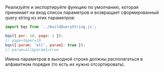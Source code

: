 Реализуйте и экспортируйте функцию по умолчанию, которая принимает на вход список параметров и возвращает сформированный query string из этих параметров:

```js
import bqs from '../buildQueryString.js';

bqs({ per: 10, page: 1 });
// page=1&per=10
bqs({ param: 'all', param1: true });
// param=all&param1=true
```

Имена параметров в выходной строке должны располагаться в алфавитном порядке (то есть их нужно отсортировать).
